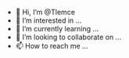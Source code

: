 - 👋 Hi, I’m @Tlemce
- 👀 I’m interested in ...
- 🌱 I’m currently learning ...
- 💞️ I’m looking to collaborate on ...
- 📫 How to reach me ...

<!---
Tlemce/Tlemce is a ✨ special ✨ repository because its `README.md` (this file) appears on your GitHub profile.
You can click the Preview link to take a look at your changes.
--->
